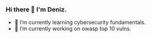 ### Hi there 👋 I'm Deniz.

- 🌱 I’m currently learning cybersecurity fundamentals.
- 🔭 I’m currently working on owasp top 10 vulns.

<!--
**dennisclk/dennisclk** is a ✨ _special_ ✨ repository because its `README.md` (this file) appears on your GitHub profile.

Here are some ideas to get you started:

- 🔭 I’m currently working on ...
- 🌱 I’m currently learning ...
- 👯 I’m looking to collaborate on ...
- 🤔 I’m looking for help with ...
- 💬 Ask me about ...
- 📫 How to reach me: ...
- 😄 Pronouns: ...
- ⚡ Fun fact: ...
-->
